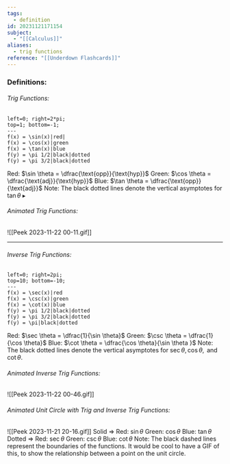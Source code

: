 ```yaml
---
tags:
  - definition
id: 20231121171154
subject:
  - "[[Calculus]]"
aliases:
  - trig functions
reference: "[[Underdown Flashcards]]"
---
```

### Definitions:
###### Trig Functions:
```desmos-graph
left=0; right=2*pi;
top=1; bottom=-1;
---
f(x) = \sin(x)|red|
f(x) = \cos(x)|green
f(x) = \tan(x)|blue
f(y) = \pi 1/2|black|dotted
f(y) = \pi 3/2|black|dotted
```
Red: $\sin \theta = \dfrac{\text{opp}}{\text{hyp}}$    Green: $\cos \theta = \dfrac{\text{adj}}{\text{hyp}}$    Blue: $\tan \theta  = \dfrac{\text{opp}}{\text{adj}}$
Note: The black dotted lines denote the vertical asymptotes for $\tan \theta$ $\blacktriangleright$
###### Animated Trig Functions:
![[Peek 2023-11-22 00-11.gif]]

---
###### Inverse Trig Functions:
```desmos-graph
left=0; right=2pi;
top=10; bottom=-10;
---
f(x) = \sec(x)|red
f(x) = \csc(x)|green
f(x) = \cot(x)|blue
f(y) = \pi 1/2|black|dotted
f(y) = \pi 3/2|black|dotted
f(y) = \pi|black|dotted
```
Red: $\sec \theta = \dfrac{1}{\sin \theta}$    Green: $\csc \theta = \dfrac{1}{\cos \theta}$    Blue: $\cot \theta  = \dfrac{\cos \theta}{\sin \theta }$
Note: The black dotted lines denote the vertical asymptotes for $\sec \theta, \cos \theta,\text{ and } \cot \theta$.

###### Animated Inverse Trig Functions:
![[Peek 2023-11-22 00-46.gif]]
###### Animated Unit Circle with Trig and Inverse Trig Functions:
![[Peek 2023-11-21 20-16.gif]]
Solid    => Red: $\sin \theta$    Green: $\cos \theta$    Blue: $\tan \theta$
Dotted => Red: $\sec \theta$    Green: $\csc \theta$    Blue: $\cot \theta$
Note: The black dashed lines represent the boundaries of the functions. It would be cool to have a GIF of this, to show the relationship between a point on the unit circle.